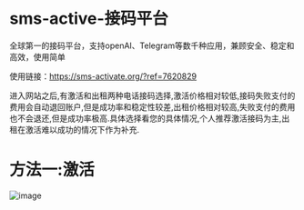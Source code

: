 # sms-active-接码平台
全球第一的接码平台，支持openAI、Telegram等数千种应用，兼顾安全、稳定和高效，使用简单

使用链接：https://sms-activate.org/?ref=7620829

进入网站之后,有激活和出租两种电话接码选择,激活价格相对较低,接码失败支付的费用会自动退回账户,但是成功率和稳定性较差,出租价格相对较高,失败支付的费用也不会退还,但是成功率极高.具体选择看您的具体情况,个人推荐激活接码为主,出租在激活难以成功的情况下作为补充.

# 方法一:激活

![image](https://github.com/AzureforAI/sms-active/assets/143194075/a900d410-69d0-45c0-b978-b39cfb12d4e2)
